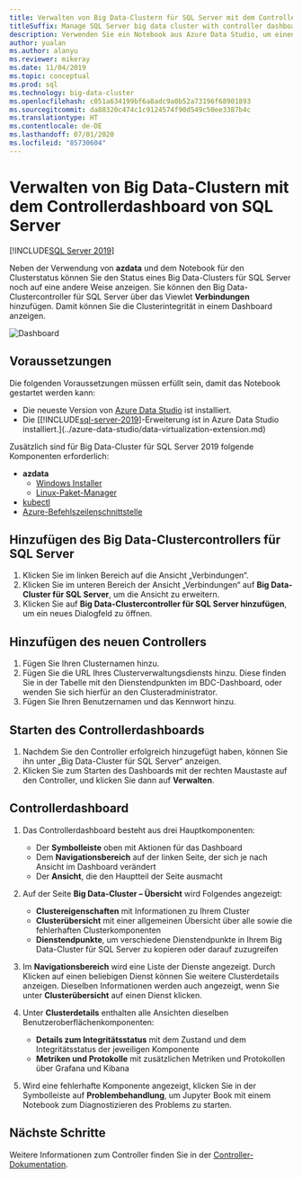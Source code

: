 ```yaml
---
title: Verwalten von Big Data-Clustern für SQL Server mit dem Controllerdashboard
titleSuffix: Manage SQL Server big data cluster with controller dashboard
description: Verwenden Sie ein Notebook aus Azure Data Studio, um einen Big Data-Cluster zu verwalten und Probleme für ihn zu beheben.
author: yualan
ms.author: alanyu
ms.reviewer: mikeray
ms.date: 11/04/2019
ms.topic: conceptual
ms.prod: sql
ms.technology: big-data-cluster
ms.openlocfilehash: c051a634199bf6a8adc9a0b52a73196f68901893
ms.sourcegitcommit: da88320c474c1c9124574f90d549c50ee3387b4c
ms.translationtype: HT
ms.contentlocale: de-DE
ms.lasthandoff: 07/01/2020
ms.locfileid: "85730604"
---
```

# <a name="manage-big-data-clusters-for-sql-server-controller-dashboard"></a>Verwalten von Big Data-Clustern mit dem Controllerdashboard von SQL Server

[!INCLUDE[SQL Server 2019](../includes/applies-to-version/sqlserver2019.md)]

Neben der Verwendung von **azdata** und dem Notebook für den Clusterstatus können Sie den Status eines Big Data-Clusters für SQL Server noch auf eine andere Weise anzeigen. Sie können den Big Data-Clustercontroller für SQL Server über das Viewlet **Verbindungen** hinzufügen. Damit können Sie die Clusterintegrität in einem Dashboard anzeigen.

![Dashboard](media/manage-with-controller-dashboard/controller-dashboard.png)
## <a name="prerequisites"></a>Voraussetzungen

Die folgenden Voraussetzungen müssen erfüllt sein, damit das Notebook gestartet werden kann:

* Die neueste Version von [Azure Data Studio](https://aka.ms/getazuredatastudio) ist installiert.
* Die [[!INCLUDE[sql-server-2019](../includes/sssqlv15-md.md)]-Erweiterung ist in Azure Data Studio installiert.](../azure-data-studio/data-virtualization-extension.md)

Zusätzlich sind für Big Data-Cluster für SQL Server 2019 folgende Komponenten erforderlich:

* **azdata**
    - [Windows Installer](deploy-install-azdata-installer.md)
    - [Linux-Paket-Manager](deploy-install-azdata-linux-package.md)
* [kubectl](https://kubernetes.io/docs/tasks/tools/install-kubectl/#install-kubectl-binary-using-native-package-management)
* [Azure-Befehlszeilenschnittstelle](/cli/azure/install-azure-cli)

## <a name="add-sql-server-big-data-cluster-controller"></a>Hinzufügen des Big Data-Clustercontrollers für SQL Server

1. Klicken Sie im linken Bereich auf die Ansicht „Verbindungen“.
2. Klicken Sie im unteren Bereich der Ansicht „Verbindungen“ auf **Big Data-Cluster für SQL Server**, um die Ansicht zu erweitern.
3. Klicken Sie auf **Big Data-Clustercontroller für SQL Server hinzufügen**, um ein neues Dialogfeld zu öffnen.

## <a name="add-new-controller"></a>Hinzufügen des neuen Controllers

1. Fügen Sie Ihren Clusternamen hinzu.
2. Fügen Sie die URL Ihres Clusterverwaltungsdiensts hinzu. Diese finden Sie in der Tabelle mit den Dienstendpunkten im BDC-Dashboard, oder wenden Sie sich hierfür an den Clusteradministrator.
3. Fügen Sie Ihren Benutzernamen und das Kennwort hinzu.

## <a name="launch-controller-dashboard"></a>Starten des Controllerdashboards

1. Nachdem Sie den Controller erfolgreich hinzugefügt haben, können Sie ihn unter „Big Data-Cluster für SQL Server“ anzeigen.
2. Klicken Sie zum Starten des Dashboards mit der rechten Maustaste auf den Controller, und klicken Sie dann auf **Verwalten**.

## <a name="controller-dashboard"></a>Controllerdashboard

1. Das Controllerdashboard besteht aus drei Hauptkomponenten:

    - Der **Symbolleiste** oben mit Aktionen für das Dashboard
    - Dem **Navigationsbereich** auf der linken Seite, der sich je nach Ansicht im Dashboard verändert
    - Der **Ansicht**, die den Hauptteil der Seite ausmacht

2. Auf der Seite **Big Data-Cluster – Übersicht** wird Folgendes angezeigt:

    - **Clustereigenschaften** mit Informationen zu Ihrem Cluster
    - **Clusterübersicht** mit einer allgemeinen Übersicht über alle sowie die fehlerhaften Clusterkomponenten
    - **Dienstendpunkte**, um verschiedene Dienstendpunkte in Ihrem Big Data-Cluster für SQL Server zu kopieren oder darauf zuzugreifen

3. Im **Navigationsbereich** wird eine Liste der Dienste angezeigt. Durch Klicken auf einen beliebigen Dienst können Sie weitere Clusterdetails anzeigen. Dieselben Informationen werden auch angezeigt, wenn Sie unter **Clusterübersicht** auf einen Dienst klicken.

4. Unter **Clusterdetails** enthalten alle Ansichten dieselben Benutzeroberflächenkomponenten:

    - **Details zum Integritätsstatus** mit dem Zustand und dem Integritätsstatus der jeweiligen Komponente
    - **Metriken und Protokolle** mit zusätzlichen Metriken und Protokollen über Grafana und Kibana

1. Wird eine fehlerhafte Komponente angezeigt, klicken Sie in der Symbolleiste auf **Problembehandlung**, um Jupyter Book mit einem Notebook zum Diagnostizieren des Problems zu starten.

## <a name="next-steps"></a>Nächste Schritte

Weitere Informationen zum Controller finden Sie in der [Controller-Dokumentation](concept-controller.md).
